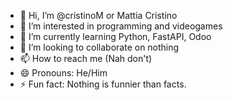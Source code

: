 - 👋 Hi, I’m @cristinoM or Mattia Cristino
- 👀 I’m interested in programming and videogames
- 🌱 I’m currently learning Python, FastAPI, Odoo
- 💞️ I’m looking to collaborate on nothing
- 📫 How to reach me (Nah don't)
- 😄 Pronouns: He/Him
- ⚡ Fun fact: Nothing is funnier than facts.

<!---
cristinoM/cristinoM is a ✨ special ✨ repository because its `README.md` (this file) appears on your GitHub profile.
You can click the Preview link to take a look at your changes.
--->
